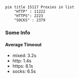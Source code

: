 
```mermaid
pie title 15117 Proxies in list
    "HTTP" : 11222
    "HTTPS": 2223
    "SOCKS" : 2379
```

### Some Info
#### Average Timeout

- mixed: 3.2s
- http: 1.4s
- https: 8.1s
- socks: 6.5s